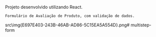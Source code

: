 Projeto desenvolvido utilizando React.

    Formulário de Avaliação de Produto, com validação de dados.

src\img\{E697E403-243B-46AB-AD86-5C15EA5A554D}.png# multistep-form
